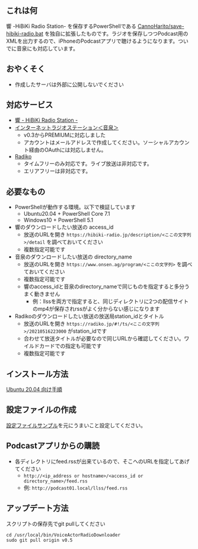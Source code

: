 ## これは何
響 -HiBiKi Radio Station- を保存するPowerShellである [CannoHarito/save-hibiki-radio.bat](https://gist.github.com/CannoHarito/75acd6ac09edfa93b54864bdd6b4df3e) を独自に拡張したものです。ラジオを保存しつつPodcast用のXMLを出力するので、iPhoneのPodcastアプリで聴けるようになります。ついでに音泉にも対応しています。

## おやくそく
* 作成したサーバは外部に公開しないでください

## 対応サービス
* [響 - HiBiKi Radio Station -](https://hibiki-radio.jp)
* [インターネットラジオステーション＜音泉＞](https://www.onsen.ag)
    * v0.3からPREMIUMに対応しました
    * アカウントはメールアドレスで作成してください。ソーシャルアカウント経由のOAuthには対応しません。
* [Radiko](https://radiko.jp/)
    * タイムフリーのみ対応です。ライブ放送は非対応です。
    * エリアフリーは非対応です。

## 必要なもの
* PowerShellが動作する環境。以下で検証しています
    * Ubuntu20.04 + PowerShell Core 7.1
    * Windows10 + PowerShell 5.1
* 響のダウンロードしたい放送の access_id
    * 放送のURLを開き `https://hibiki-radio.jp/description/<ここの文字列>/detail` を調べておいてください
    * 複数指定可能です
* 音泉のダウンロードしたい放送の directory_name
    * 放送のURLを開き `https://www.onsen.ag/program/<ここの文字列>` を調べておいてください
    * 複数指定可能です
    * 響のaccess_idと音泉のdirectory_nameで同じものを指定すると多分うまく動きません
        * 例：llssを両方で指定すると、同じディレクトリに2つの配信サイトのmp4が保存されrssがよく分からない感じになります
* Radikoのダウンロードしたい放送の放送局station_idとタイトル
    * 放送のURLを開き `https://radiko.jp/#!/ts/<ここの文字列>/20210516223000` がstation_idです
    * 合わせて放送タイトルが必要なので同じURLから確認してください。ワイルドカードでの指定も可能です
    * 複数指定可能です

## インストール方法
[Ubuntu 20.04 向け手順](./docs/setup_ubuntu.md)

## 設定ファイルの作成
[設定ファイルサンプル](./docs/conf.md)を元にうまいこと設定してください。

## Podcastアプリからの購読
* 各ディレクトリにfeed.rssが出来ているので、そこへのURLを指定してあげてください
    * `http://<ip_address or hostname>/<access_id or directory_name>/feed.rss`
    * 例: `http://podcast01.local/llss/feed.rss`

## アップデート方法
スクリプトの保存先でgit pullしてください
``` shell
cd /usr/local/bin/VoiceActorRadioDownloader
sudo git pull origin v0.5
```
